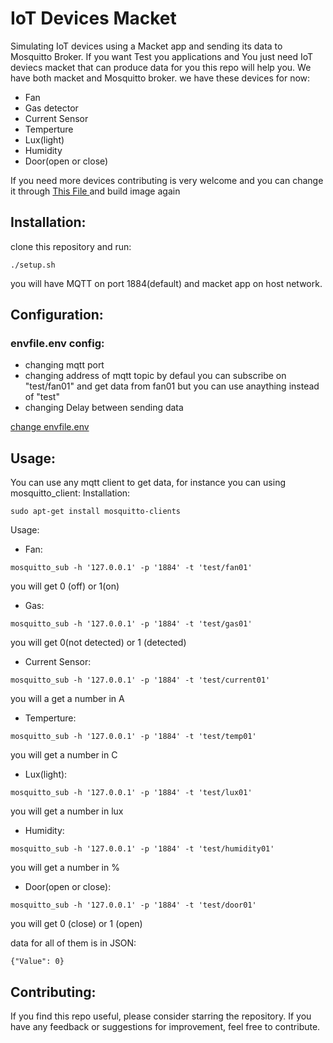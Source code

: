 # IoT Devices Macket 
Simulating IoT devices using a Macket app and sending its data to Mosquitto Broker. If you want Test you applications and You just need IoT deviecs macket that can produce data for you this repo will help you. We have both macket and Mosquitto broker.
we have these devices for now:
* Fan
* Gas detector
* Current Sensor
* Temperture 
* Lux(light)
* Humidity
* Door(open or close)


If you need more devices contributing is very welcome and you can change it through [This File ](https://github.com/rezahili/Macket_IoT_Devices_MQTT/blob/main/macket/main.py)
and build image again

## Installation:
clone this repository and run:

```
./setup.sh
```
you will have MQTT on port 1884(default) and macket app on host network. 

## Configuration:
### envfile.env config:
* changing mqtt port
* changing address of mqtt topic by defaul you can subscribe on "test/fan01" and get data from fan01 but you can use anaything instead of "test"
* changing Delay between sending data


[change envfile.env ](https://github.com/rezahili/Macket_IoT_Devices_MQTT/blob/main/envfile.env)

## Usage:
You can use any mqtt client to get data, for instance you can using mosquitto_client:
Installation:
```
sudo apt-get install mosquitto-clients
```
Usage:
* Fan:
```
mosquitto_sub -h '127.0.0.1' -p '1884' -t 'test/fan01'
```
you will get 0 (off) or 1(on)
* Gas:

```
mosquitto_sub -h '127.0.0.1' -p '1884' -t 'test/gas01'
```

you will get 0(not detected) or 1 (detected)
* Current Sensor:

```
mosquitto_sub -h '127.0.0.1' -p '1884' -t 'test/current01'
```
you will a get a number in A
* Temperture:

```
mosquitto_sub -h '127.0.0.1' -p '1884' -t 'test/temp01'
```
you will get a number in C
* Lux(light):
```
mosquitto_sub -h '127.0.0.1' -p '1884' -t 'test/lux01'
```
you will get a number in lux
* Humidity:

```
mosquitto_sub -h '127.0.0.1' -p '1884' -t 'test/humidity01'
```
you will get a number in %
* Door(open or close):

```
mosquitto_sub -h '127.0.0.1' -p '1884' -t 'test/door01'
```
you will get 0 (close) or 1 (open)


data for all of them is in JSON:

```
{"Value": 0}
```
## Contributing:
If you find this repo useful, please consider starring the repository. If you have any feedback or suggestions for improvement, feel free to contribute.

